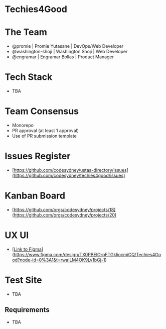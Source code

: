 # Techies4Good

# The Team
* @promie | Promie Yutasane | DevOps/Web Developer
* @washington-shoji | Washington Shoji | Web Developer
* @engramar | Engramar Bollas | Product Manager

# Tech Stack
* TBA

# Team Consensus
* Monorepo
* PR approval (at least 1 approval)
* Use of PR submission template

# Issues Register
* [https://github.com/codesydney/ustaa-directory/issues](https://github.com/codesydney/techies4good/issues)

# Kanban Board
* [https://github.com/orgs/codesydney/projects/18](https://github.com/orgs/codesydney/projects/20)

# UX UI
* [[Link to Figma](https://www.figma.com/file/DyT6QcKPcTSnDlm4tKMhWW/USTAA-Directory?type=design&node-id=0-1&mode=design&t=SDr6JpXOMT8gbvj7-0)](https://www.figma.com/design/TX0PBElOrpFTGkliocmiCQ/Techies4Good?node-id=0%3A1&t=rwaILM4OK9Lv1bGj-1)

# Test Site
* TBA

## Requirements
* TBA
